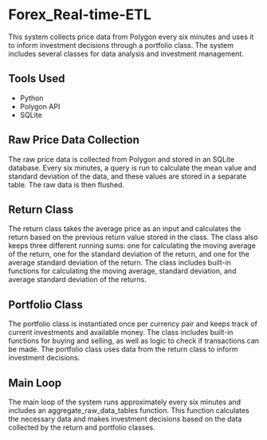 # Forex_Real-time-ETL
This system collects price data from Polygon every six minutes and uses it to inform investment decisions through a portfolio class. The system includes several classes for data analysis and investment management.

## Tools Used

- Python
- Polygon API
- SQLite

## Raw Price Data Collection

The raw price data is collected from Polygon and stored in an SQLite database. Every six minutes, a query is run to calculate the mean value and standard deviation of the data, and these values are stored in a separate table. The raw data is then flushed.

## Return Class

The return class takes the average price as an input and calculates the return based on the previous return value stored in the class. The class also keeps three different running sums: one for calculating the moving average of the return, one for the standard deviation of the return, and one for the average standard deviation of the return. The class includes built-in functions for calculating the moving average, standard deviation, and average standard deviation of the returns.

## Portfolio Class

The portfolio class is instantiated once per currency pair and keeps track of current investments and available money. The class includes built-in functions for buying and selling, as well as logic to check if transactions can be made. The portfolio class uses data from the return class to inform investment decisions.

## Main Loop

The main loop of the system runs approximately every six minutes and includes an aggregate_raw_data_tables function. This function calculates the necessary data and makes investment decisions based on the data collected by the return and portfolio classes.
